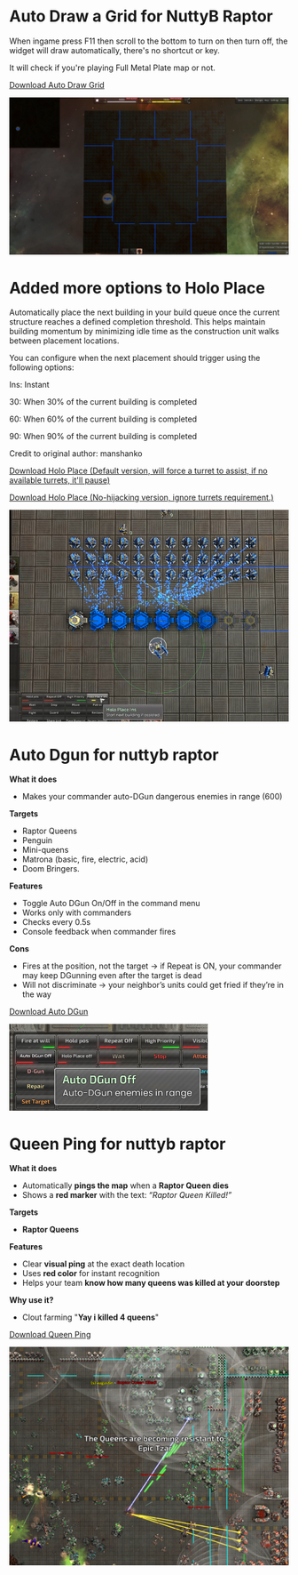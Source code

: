 # Auto Draw a Grid for NuttyB Raptor

When ingame press F11 then scroll to the bottom to turn on then turn off, the widget will draw automatically, there's no shortcut or key.

It will check if you're playing Full Metal Plate map or not.

[Download Auto Draw Grid](https://github.com/timuela/BAR-widgets/blob/main/auto_draw_grid.lua)

![grid](grid.png)

# Added more options to Holo Place

Automatically place the next building in your build queue once the current structure reaches a defined completion threshold. This helps maintain building momentum by minimizing idle time as the construction unit walks between placement locations.

You can configure when the next placement should trigger using the following options:

Ins: Instant

30: When 30% of the current building is completed

60: When 60% of the current building is completed

90: When 90% of the current building is completed

Credit to original author: manshanko

[Download Holo Place (Default version, will force a turret to assist, if no available turrets, it'll pause)](https://github.com/timuela/BAR-widgets/blob/main/holo_place.lua)

[Download Holo Place (No-hijacking version, ignore turrets requirement.)](https://github.com/timuela/BAR-widgets/blob/main/holo_place_no_hijacking.lua)

![holo](holoplace.png)

# Auto Dgun for nuttyb raptor

**What it does**

- Makes your commander auto-DGun dangerous enemies in range (600)

**Targets**

- Raptor Queens
- Penguin
- Mini-queens
- Matrona (basic, fire, electric, acid)
- Doom Bringers.

**Features**

- Toggle Auto DGun On/Off in the command menu
- Works only with commanders
- Checks every 0.5s
- Console feedback when commander fires

**Cons**

- Fires at the position, not the target → if Repeat is ON, your commander may keep DGunning even after the target is dead
- Will not discriminate → your neighbor’s units could get fried if they’re in the way

[Download Auto DGun](https://github.com/timuela/BAR-widgets/blob/main/auto_dgun.lua)

![autodgun](autodgun.png)

# Queen Ping for nuttyb raptor

**What it does**

- Automatically **pings the map** when a **Raptor Queen dies**
- Shows a **red marker** with the text: _“Raptor Queen Killed!”_

**Targets**

- **Raptor Queens**

**Features**

- Clear **visual ping** at the exact death location
- Uses **red color** for instant recognition
- Helps your team **know how many queens was killed at your doorstep**

**Why use it?**

- Clout farming "**Yay i killed 4 queens**"

[Download Queen Ping](https://github.com/timuela/BAR-widgets/blob/main/queen_ping.lua)

![queen_ping](queen_ping.png)
